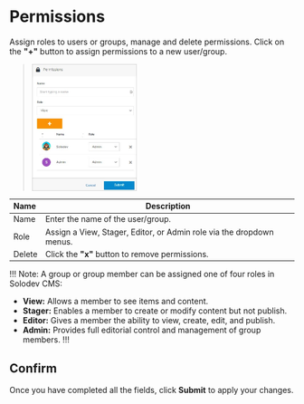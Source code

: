 # Permissions

Assign roles to users or groups, manage and delete permissions. Click on the **"+"** button to assign permissions to a new user/group.



><img src="../../../images/permissions2.jpg" alt="permissions2" style="width: 40%; display: block"></a>



**Name** | **Description** 
:--- | ---
Name | Enter the name of the user/group.
Role | Assign a View, Stager, Editor, or Admin role via the dropdown menus.
Delete | Click the **"x"** button to remove permissions.

!!! Note:
A group or group member can be assigned one of four roles in Solodev CMS:

- **View:** Allows a member to see items and content. 
- **Stager:** Enables a member to create or modify content but not publish.
- **Editor:** Gives a member the ability to view, create, edit, and publish.
- **Admin:** Provides full editorial control and management of group members.
!!!



## Confirm

Once you have completed all the fields, click **Submit** to apply your changes.



